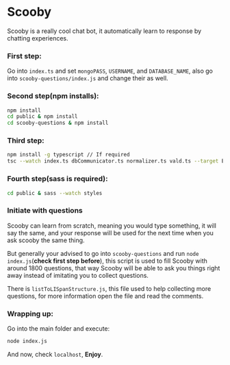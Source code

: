 # Scooby
Scooby is a really cool chat bot, it automatically learn to response by chatting experiences.

### First step:
Go into `index.ts` and set `mongoPASS`, `USERNAME`, and `DATABASE_NAME`, also go into `scooby-questions/index.js` and change their as well.

### Second step(npm installs):
```sh
npm install
cd public & npm install
cd scooby-questions & npm install
```

### Third step:
```sh
npm install -g typescript // If required
tsc --watch index.ts dbCommunicator.ts normalizer.ts vald.ts --target ES6 --module commonjs
```

### Fourth step(sass is required):
```sh
cd public & sass --watch styles
```

### Initiate with questions
Scooby can learn from scratch, meaning you would type something, it will say the same, and your response will be used for the next time when you ask scooby the same thing.

But generally your advised to go into `scooby-questions` and run `node index.js`(**check first step before**), this script is used to fill Scooby with around 1800 questions, that way Scooby will be able to ask you things right away instead of imitating you to collect questions.

There is `listToLISpanStructure.js`, this file used to help collecting more questions, for more information open the file and read the comments.

### Wrapping up:
Go into the main folder and execute:
```sh
node index.js
```

And now, check `localhost`, **Enjoy**.